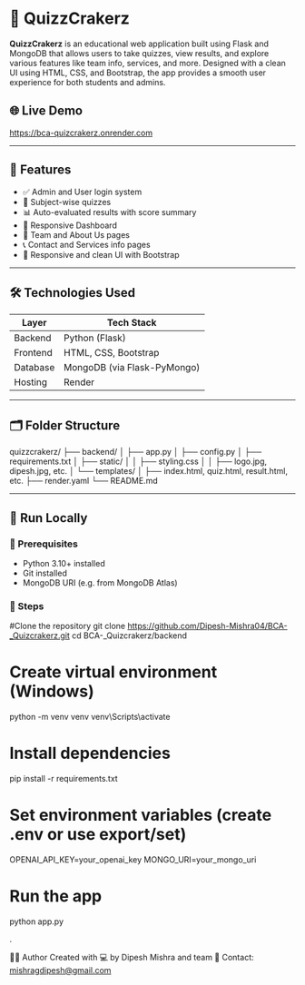 # 🧠 QuizzCrakerz

**QuizzCrakerz** is an educational web application built using Flask and MongoDB that allows users to take quizzes, view results, and explore various features like team info, services, and more. Designed with a clean UI using HTML, CSS, and Bootstrap, the app provides a smooth user experience for both students and admins.


## 🌐 Live Demo
https://bca-quizcrakerz.onrender.com

---

## 📌 Features

- ✅ Admin and User login system
- 🧠 Subject-wise quizzes
- 📊 Auto-evaluated results with score summary
- 📁 Responsive Dashboard
- 👥 Team and About Us pages
- 📞 Contact and Services info pages
- 🎨 Responsive and clean UI with Bootstrap

---

## 🛠️ Technologies Used

| Layer       | Tech Stack            |
|-------------|------------------------|
| Backend     | Python (Flask)         |
| Frontend    | HTML, CSS, Bootstrap   |
| Database    | MongoDB (via Flask-PyMongo) |
| Hosting     | Render                 |

---

## 🗂️ Folder Structure
quizzcrakerz/
├── backend/
│ ├── app.py
│ ├── config.py
│ ├── requirements.txt
│ ├── static/
│ │ ├── styling.css
│ │ ├── logo.jpg, dipesh.jpg, etc.
│ └── templates/
│ ├── index.html, quiz.html, result.html, etc.
├── render.yaml
└── README.md

---

## 🧪 Run Locally

### 🔧 Prerequisites

- Python 3.10+ installed
- Git installed
- MongoDB URI (e.g. from MongoDB Atlas)

### 🚀 Steps

#Clone the repository
git clone https://github.com/Dipesh-Mishra04/BCA-_Quizcrakerz.git
cd BCA-_Quizcrakerz/backend

# Create virtual environment (Windows)
python -m venv venv
venv\Scripts\activate

# Install dependencies
pip install -r requirements.txt

# Set environment variables (create .env or use export/set)
OPENAI_API_KEY=your_openai_key
MONGO_URI=your_mongo_uri

# Run the app
python app.py

.

🙋‍♂️ Author
Created with 💻 by Dipesh Mishra and team
📧 Contact: mishragdipesh@gmail.com

